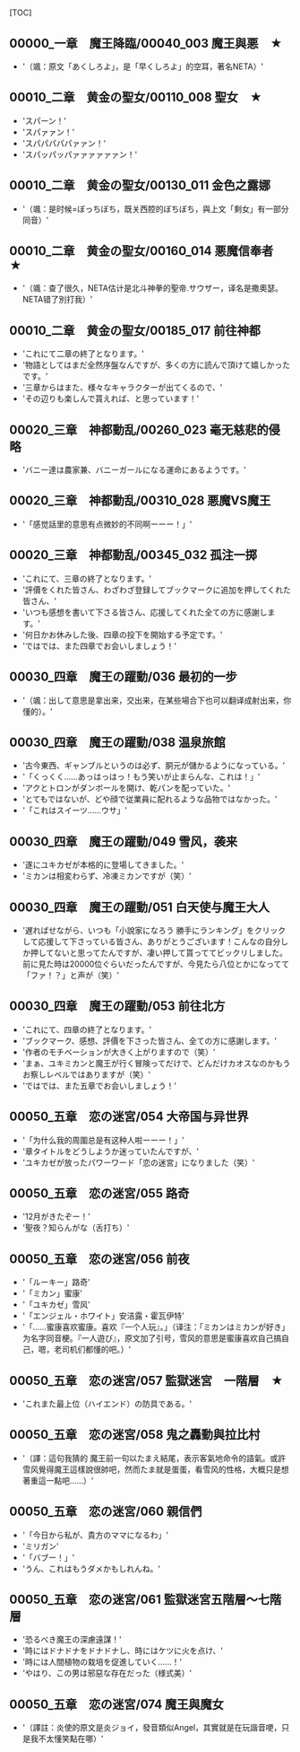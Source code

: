 # 

[TOC]

## 00000_一章　魔王降臨/00040_003 魔王與悪　★

- '（颯：原文「あくしろよ」，是「早くしろよ」的空耳，著名NETA）'


## 00010_二章　黄金の聖女/00110_008 聖女　★

- 'スパーン！'
- 'スパァァン！'
- 'スパパパパパァァン！'
- 'スパッパッパァァァァァァン！'


## 00010_二章　黄金の聖女/00130_011 金色之露娜

- '（颯：是时候=ぼっちぼち，既关西腔的ぼちぼち，與上文「剩女」有一部分同音）'


## 00010_二章　黄金の聖女/00160_014 悪魔信奉者　★

- '（颯：查了很久，NETA估计是北斗神拳的聖帝.サウザー，译名是撒奧瑟。NETA错了別打我）'


## 00010_二章　黄金の聖女/00185_017 前往神都

- 'これにて二章の終了となります。'
- '物語としてはまだ全然序盤なんですが、多くの方に読んで頂けて嬉しかったです。'
- '三章からはまた、様々なキャラクターが出てくるので、'
- 'その辺りも楽しんで貰えれば、と思っています！'


## 00020_三章　神都動乱/00260_023 毫无慈悲的侵略

- 'バニー達は農家兼、バニーガールになる運命にあるようです。'


## 00020_三章　神都動乱/00310_028 悪魔VS魔王

- '「感觉話里的意思有点微妙的不同啊ーーー！」'


## 00020_三章　神都動乱/00345_032 孤注一掷

- 'これにて、三章の終了となります。'
- '評價をくれた皆さん、わざわざ登録してブックマークに追加を押してくれた皆さん、'
- 'いつも感想を書いて下さる皆さん、応援してくれた全ての方に感謝します。'
- '何日かお休みした後、四章の投下を開始する予定です。'
- 'ではでは、また四章でお会いしましょう！'


## 00030_四章　魔王の躍動/036 最初的一步

- '（颯：出して意思是拿出来，交出来，在某些場合下也可以翻译成射出来，你懂的）。'


## 00030_四章　魔王の躍動/038 温泉旅館

- '古今東西、ギャンブルというのは必ず、胴元が儲かるようになっている。'
- '「くっくく……あっはっはっ！もう笑いが止まらんな、これは！」'
- 'アクとトロンがダンボールを開け、乾パンを配っていた。'
- 'とてもではないが、どや顔で従業員に配れるような品物ではなかった。'
- '「これはスイーツ……ウサ」'


## 00030_四章　魔王の躍動/049 雪风，袭来

- '遂にユキカゼが本格的に登場してきました。'
- 'ミカンは相変わらず、冷凍ミカンですが（笑）'


## 00030_四章　魔王の躍動/051 白天使与魔王大人

- '遅ればせながら、いつも「小說家になろう 勝手にランキング」をクリックして応援して下さっている皆さん、ありがとうございます！こんなの自分しか押してないと思ってたんですが、凄い押して貰っててビックリしました。前に見た時は20000位ぐらいだったんですが、今見たら八位とかになってて「ファ！？」と声が（笑）'


## 00030_四章　魔王の躍動/053 前往北方

- 'これにて、四章の終了となります。'
- 'ブックマーク、感想、評價を下さった皆さん、全ての方に感謝します。'
- '作者のモチベーションが大きく上がりますので（笑）'
- 'まぁ、ユキミカンと魔王が行く冒険ってだけで、どんだけカオスなのかもうお察しレベルではありますが（笑）'
- 'ではでは、また五章でお会いしましょう！'


## 00050_五章　恋の迷宮/054 大帝国与异世界

- '「为什么我的周圍总是有这种人啦ーーー！」'
- '章タイトルをどうしようか迷っていたんですが、'
- 'ユキカゼが放ったパワーワード「恋の迷宮」になりました（笑）'


## 00050_五章　恋の迷宮/055 路奇

- '12月がきたぞー！'
- '聖夜？知らんがな（舌打ち）'


## 00050_五章　恋の迷宮/056 前夜

- '「ルーキー」路奇'
- '「ミカン」蜜康'
- '「ユキカゼ」雪风'
- '「エンジェル・ホワイト」安洁露・霍瓦伊特'
- '「……蜜康喜欢蜜康。喜欢『一个人玩』。」（译注：「ミカンはミカンが好き」为名字同音梗。『一人遊び』，原文加了引号，雪风的意思是蜜康喜欢自己搞自己，嗯，老司机们都懂的吧。）'


## 00050_五章　恋の迷宮/057 監獄迷宮　一階層　★

- 'これまた最上位（ハイエンド）の防具である。'


## 00050_五章　恋の迷宮/058 鬼之轟動與拉比村

- '（譯：這句我猜的 魔王前一句以たまえ結尾，表示客氣地命令的語氣。或許雪风覺得魔王這樣說很帥吧，然而たま就是蛋蛋，看雪风的性格，大概只是想著重這一點吧……）'


## 00050_五章　恋の迷宮/060 親信們

- '「今日から私が、貴方のママになるわ」'
- 'ミリガン'
- '「バブー！」'
- 'うん、これはもうダメかもしれんね。'


## 00050_五章　恋の迷宮/061 監獄迷宮五階層～七階層

- '恐るべき魔王の深慮遠謀！'
- '時にはドナドナをドナドナし、時にはケツに火を点け、'
- '時には人間植物の栽培を促進していく……！'
- 'やはり、この男は邪惡な存在だった（様式美）'


## 00050_五章　恋の迷宮/074 魔王與魔女

- '（譯註：炎使的原文是炎ジョイ，發音類似Angel，其實就是在玩諧音哽，只是我不太懂笑點在哪）'

